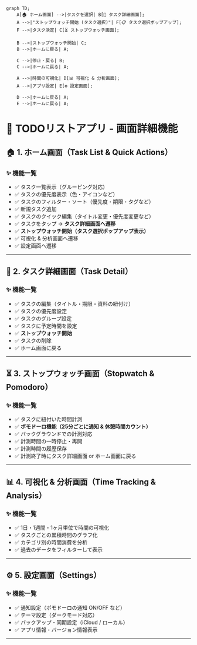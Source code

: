 ```mermaid
graph TD;
    A[🏠 ホーム画面] -->|タスクを選択| B[📝 タスク詳細画面];
    A -->|"ストップウォッチ開始 (タスク選択)"| F[📋 タスク選択ポップアップ];
    F -->|タスク決定| C[⏳ ストップウォッチ画面];

    B -->|ストップウォッチ開始| C;
    B -->|ホームに戻る| A;

    C -->|停止・戻る| B;
    C -->|ホームに戻る| A;

    A -->|時間の可視化| D[📊 可視化 & 分析画面];
    A -->|アプリ設定| E[⚙️ 設定画面];

    D -->|ホームに戻る| A;
    E -->|ホームに戻る| A;
````

# 📌 TODOリストアプリ - 画面詳細機能

## 🏠 1. ホーム画面（Task List & Quick Actions）
### ✨ 機能一覧
- ✅ タスク一覧表示（グルーピング対応）
- ✅ タスクの優先度表示（色・アイコンなど）
- ✅ タスクのフィルター・ソート（優先度・期限・タグなど）
- ✅ 新規タスク追加
- ✅ タスクのクイック編集（タイトル変更・優先度変更など）
- ✅ タスクをタップ → **タスク詳細画面へ遷移**
- ✅ **ストップウォッチ開始（タスク選択ポップアップ表示）**
- ✅ 可視化 & 分析画面へ遷移
- ✅ 設定画面へ遷移

---

## 📝 2. タスク詳細画面（Task Detail）
### ✨ 機能一覧
- ✅ タスクの編集（タイトル・期限・資料の紐付け）
- ✅ タスクの優先度設定
- ✅ タスクのグループ設定
- ✅ タスクに予定時間を設定
- ✅ **ストップウォッチ開始**
- ✅ タスクの削除
- ✅ ホーム画面に戻る

---

## ⏳ 3. ストップウォッチ画面（Stopwatch & Pomodoro）
### ✨ 機能一覧
- ✅ タスクに紐付いた時間計測
- ✅ **ポモドーロ機能（25分ごとに通知 & 休憩時間カウント）**
- ✅ バックグラウンドでの計測対応
- ✅ 計測時間の一時停止・再開
- ✅ 計測時間の履歴保存
- ✅ 計測終了時にタスク詳細画面 or ホーム画面に戻る

---

## 📊 4. 可視化 & 分析画面（Time Tracking & Analysis）
### ✨ 機能一覧
- ✅ 1日・1週間・1ヶ月単位で時間の可視化
- ✅ タスクごとの累積時間のグラフ化
- ✅ カテゴリ別の時間消費を分析
- ✅ 過去のデータをフィルターして表示

---

## ⚙️ 5. 設定画面（Settings）
### ✨ 機能一覧
- ✅ 通知設定（ポモドーロの通知 ON/OFF など）
- ✅ テーマ設定（ダークモード対応）
- ✅ バックアップ・同期設定（iCloud / ローカル）
- ✅ アプリ情報・バージョン情報表示

---

